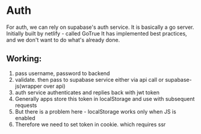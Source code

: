 # Auth

For auth, we can rely on supabase's auth service.
It is basically a go server. Initially built by netlify - called GoTrue
It has implemented best practices, and we don't want to do what's already done.

## Working:

1. pass username, password to backend
2. validate. then pass to supabase service either via api call or supabase-js(wrapper over api)
3. auth service authenticates and replies back with jwt token
4. Generally apps store this token in localStorage and use with subsequent requests
5. But there is a problem here - localStorage works only when JS is enabled
6. Therefore we need to set token in cookie. which requires ssr
